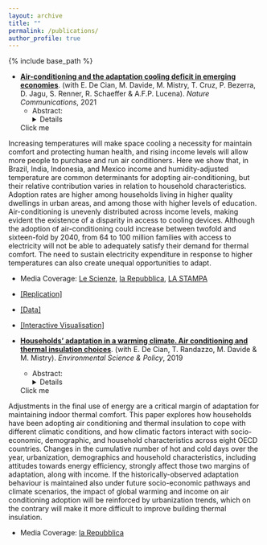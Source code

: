```yaml
---
layout: archive
title: ""
permalink: /publications/
author_profile: true
---
```


{% include base_path %}

- [**Air-conditioning and the adaptation cooling deficit in emerging economies**](https://www.nature.com/articles/s41467-021-26592-2). (with E. De Cian, M. Davide, M. Mistry, T. Cruz, P. Bezerra, D. Jagu, S. Renner, R. Schaeffer & A.F.P. Lucena). _Nature Communications_, 2021
  - Abstract: <details>
  <summary>Click me</summary>
  
Increasing temperatures will make space cooling a necessity for maintain comfort and protecting human health, and rising income levels will allow more people to purchase and run air conditioners. Here we show that, in Brazil, India, Indonesia, and Mexico income and humidity-adjusted temperature are common determinants for adopting air-conditioning, but their relative contribution varies in relation to household characteristics. Adoption rates are higher among households living in higher quality dwellings in urban areas, and among those with higher levels of education. Air-conditioning is unevenly distributed across income levels, making evident the existence of a disparity in access to cooling devices. Although the adoption of air-conditioning could increase between twofold and sixteen-fold by 2040, from 64 to 100 million families with access to electricity will not be able to adequately satisfy their demand for thermal comfort. The need to sustain electricity expenditure in response to higher temperatures can also create unequal opportunities to adapt.
  </details>
  
  - Media Coverage: [Le Scienze](https://www.lescienze.it/news/2021/11/09/news/cambiamenti_climatici_aria_condizionata_emergenza_emissioni_disuguaglianze-4980185/?rss), [la Repubblica](https://www.repubblica.it/green-and-blue/2021/11/09/news/l_uso_dei_condizionatori_aumentera_in_tutto_il_mondo_con_danni_per_il_clima_e_per_i_piu_poveri-325719453/?rss), [LA STAMPA](https://www.lastampa.it/green-and-blue/2021/11/09/news/l_uso_dei_condizionatori_aumentera_in_tutto_il_mondo_con_danni_per_il_clima_e_per_i_piu_poveri-325719453/)
  - [\[Replication\]](https://github.com/Energy-a/Comparative_paper_NatComms)
  - [\[Data\]](https://data.mendeley.com/datasets/ws7cmwbnfg/1)
  - [\[Interactive Visualisation\]](https://public.tableau.com/app/profile/enrica.de.cian/viz/Cooling-deficit-emerging-countries-natcom/Dataviz-widescreen?publish=yes)



- [**Households’ adaptation in a warming climate. Air conditioning and thermal insulation choices**](https://fpavanello.github.io/files/De_Cian_et_al_2019.pdf). (with E. De Cian, T. Randazzo, M. Davide & M. Mistry). _Environmental Science & Policy_, 2019
  - Abstract:<details>
  <summary>Click me</summary>
  
Adjustments in the final use of energy are a critical margin of adaptation for maintaining indoor thermal comfort. This paper explores how households have been adopting air conditioning and thermal insulation to cope with different climatic conditions, and how climatic factors interact with socio-economic, demographic, and household characteristics across eight OECD countries. Changes in the cumulative number of hot and cold days over the year, urbanization, demographics and household characteristics, including attitudes towards energy efficiency, strongly affect those two margins of adaptation, along with income. If the historically-observed adaptation behaviour is maintained also under future socio-economic pathways and climate scenarios, the impact of global warming and income on air conditioning adoption will be reinforced by urbanization trends, which on the contrary will make it more difficult to improve building thermal insulation.
  </details>
  
  - Media Coverage: [la Repubblica](https://www.repubblica.it/ambiente/2019/07/15/news/cambiamenti_climatici_la_grande_corsa_ai_climatizzatori_e_gia_iniziata-231253051/)
